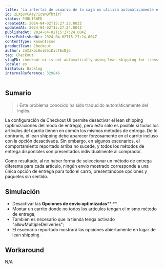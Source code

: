 ```yaml
---
title: 'La interfaz de usuario de la caja no utiliza automáticamente el ''envío reducido'' para los artículos sin métodos de envío comunes.'
id: 2LXp8VCAay7Ic9MBfbtirT
status: PUBLISHED
createdAt: 2024-04-02T15:27:23.003Z
updatedAt: 2024-04-02T15:27:24.004Z
publishedAt: 2024-04-02T15:27:24.004Z
firstPublishedAt: 2024-04-02T15:27:24.004Z
contentType: knownIssue
productTeam: Checkout
author: 2mXZkbi0oi061KicTExNjo
tag: Checkout
slugEN: checkout-ui-is-not-automatically-using-lean-shipping-for-items-with-no-common-shipping-methods
locale: es
kiStatus: Backlog
internalReference: 329846
---
```


## Sumario

>ℹ️ Este problema conocido ha sido traducido automáticamente del inglés.


La configuración de Checkout UI permite desactivar el lean shipping (optimizaciones del modo de entrega), pero esto sólo es posible si todos los artículos del carrito tienen en común los mismos métodos de entrega. De lo contrario, el lean shipping debe aparecer forzosamente en el carrito incluso con la opción desactivada.
Sin embargo, en algunos escenarios, el comportamiento reportado arriba no sucede, y todos los métodos de entrega disponibles son presentados individualmente al comprador.

Como resultado, al no haber forma de seleccionar un método de entrega diferente para cada artículo, ningún envío mostrado corresponde a una única opción de entrega para todo el carro, presentándose opciones y paquetes sin sentido.


##

## Simulación



- Desactivar las **Opciones de envío optimizadas****;**
- Montar un carrito donde no todos los artículos tengan el mismo método de entrega;
- También es necesario que la tienda tenga activado "allowMultipleDeliveries";
- El escenario reportado mostrará las opciones abiertamente en lugar de lean shipping.


##

## Workaround


N/A




